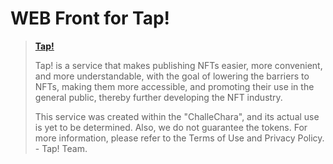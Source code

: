 # WEB Front for Tap!

> [**Tap!**](https://tap.shmn7iii.net)
> 
> Tap! is a service that makes publishing NFTs easier, more convenient, and more understandable, with the goal of lowering the barriers to NFTs, making them more accessible, and promoting their use in the general public, thereby further developing the NFT industry.
>
> This service was created within the "ChalleChara", and its actual use is yet to be determined. Also, we do not guarantee the tokens. For more information, please refer to the Terms of Use and Privacy Policy. -  Tap! Team.
